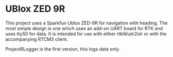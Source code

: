 # UBlox ZED 9R

This project uses a Sparkfun Ublox ZED-9R for navigation with heading. The most simple design is one which uses an add-on UART board for RTK and uses ttyS0 for data. It is intended for use with either rtklib\str2str or with the accompanying RTCM3 client.

ProjectRLogger is the first version, this logs data only.
